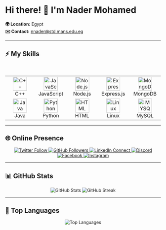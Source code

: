 # Hi there! 👋 I'm Nader Mohamed
**🌍 Location:** Egypt  
**✉️ Contact:** [nnader@std.mans.edu.eg](mailto:nnader@std.mans.edu.eg)  

---

## ⚡ My Skills  
<br />  
<table align="center">  
  <tr>  
    <td align="center" width="90">  
      <img src="https://techstack-generator.vercel.app/cpp-icon.svg" alt="C++" width="45" height="45" />  
      <br>C++  
    </td>  
    <td align="center" width="90">  
      <img src="https://skillicons.dev/icons?i=js" width="45" height="45" alt="JavaScript" />  
      <br>JavaScript  
    </td>  
    <td align="center" width="90">  
      <img src="https://skillicons.dev/icons?i=nodejs" width="45" height="45" alt="Node.js" />  
      <br>Node.js  
    </td>  
    <td align="center" width="90">  
      <img src="https://skillicons.dev/icons?i=express" width="45" height="45" alt="Express.js" />  
      <br>Express.js  
    </td>  
    <td align="center" width="90">  
      <img src="https://skillicons.dev/icons?i=mongodb" width="45" height="45" alt="MongoDB" />  
      <br>MongoDB  
    </td>  
  </tr>  
  <tr>  
    <td align="center" width="90">  
      <img src="https://skillicons.dev/icons?i=java" width="45" height="45" alt="Java" />  
      <br>Java  
    </td>  
    <td align="center" width="90">  
      <img src="https://skillicons.dev/icons?i=python" width="45" height="45" alt="Python" />  
      <br>Python  
    </td>  
    <td align="center" width="90">  
      <img src="https://skillicons.dev/icons?i=html" width="45" height="45" alt="HTML" />  
      <br>HTML  
    </td>  
    <td align="center" width="90">  
      <img src="https://skillicons.dev/icons?i=linux" width="45" height="45" alt="Linux" />  
      <br>Linux  
    </td>  
    <td align="center" width="90">  
      <img src="https://skillicons.dev/icons?i=mysql" width="45" height="45" alt="MYSQL" />  
      <br>MySQL  
    </td>  
  </tr>  
</table>  

---

## 🌐 Online Presence
<p align="center">
  <a href="https://twitter.com/Nader_Moh325">
    <img src="https://img.shields.io/twitter/follow/Nader_Moh325?logo=twitter&style=for-the-badge&color=0891b2&labelColor=1c1917" alt="Twitter Follow" />
  </a>
  <a href="https://github.com/NaderMohamed325">
    <img src="https://img.shields.io/github/followers/NaderMohamed325?logo=github&style=for-the-badge&color=0891b2&labelColor=1c1917" alt="GitHub Followers" />
  </a>
  <a href="https://www.linkedin.com/in/nader-mohamed-b85531234">
    <img src="https://img.shields.io/badge/LinkedIn-Connect-blue?style=for-the-badge&logo=linkedin" alt="LinkedIn Connect" />
  </a>
  <a href="https://discord.com/users/607261528915181568">
    <img src="https://img.shields.io/badge/Discord-Join-7289DA?style=for-the-badge&logo=discord" alt="Discord" />
  </a>
  <a href="https://www.facebook.com/Nader3250">
    <img src="https://img.shields.io/badge/Facebook-Follow-1877F2?style=for-the-badge&logo=facebook" alt="Facebook" />
  </a>
  <a href="http://www.instagram.com/nader_325_0">
    <img src="https://img.shields.io/badge/Instagram-Follow-E4405F?style=for-the-badge&logo=instagram" alt="Instagram" />
  </a>
</p>

---

## 📊 GitHub Stats
<p align="center">
  <img src="https://github-readme-stats.vercel.app/api?username=NaderMohamed325&show_icons=true&theme=dark&hide_border=true&title_color=0891b2&icon_color=0891b2" alt="GitHub Stats" />

  <img src="https://streak-stats.demolab.com/?user=NaderMohamed325&theme=dark" alt="GitHub Streak" />
</p>

---

## 🚀 Top Languages
<p align="center">
  <img src="https://github-readme-stats.vercel.app/api/top-langs/?username=NaderMohamed325&langs_count=10&title_color=0891b2&text_color=ffffff&icon_color=0891b2&bg_color=1c1917&hide_border=true&locale=en&custom_title=Top%20Languages" alt="Top Languages" />
</p>
